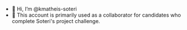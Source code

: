 - 👋 Hi, I’m @kmatheis-soteri
- 💞️ This account is primarily used as a collaborator for candidates who complete Soteri's project challenge.

<!---
kmatheis-soteri/kmatheis-soteri is a ✨ special ✨ repository because its `README.md` (this file) appears on your GitHub profile.
You can click the Preview link to take a look at your changes.
--->
